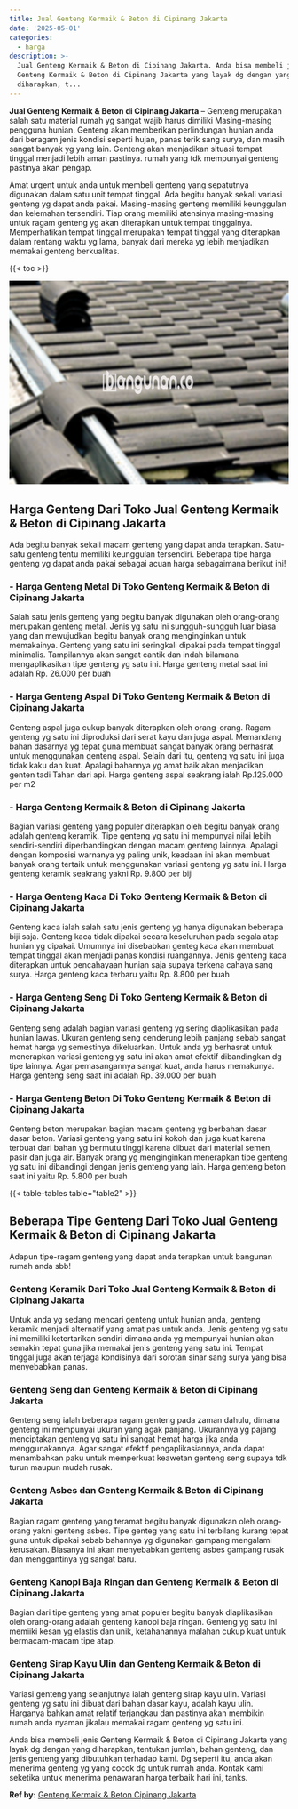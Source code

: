 ```yaml
---
title: Jual Genteng Kermaik & Beton di Cipinang Jakarta
date: '2025-05-01'
categories:
  - harga
description: >-
  Jual Genteng Kermaik & Beton di Cipinang Jakarta. Anda bisa membeli jenis
  Genteng Kermaik & Beton di Cipinang Jakarta yang layak dg dengan yang
  diharapkan, t...
---
```


**Jual Genteng Kermaik & Beton di Cipinang Jakarta** – Genteng merupakan salah satu material rumah yg sangat wajib harus dimiliki Masing-masing pengguna hunian. Genteng akan memberikan perlindungan hunian anda dari beragam jenis kondisi seperti hujan, panas terik sang surya, dan masih sangat banyak yg yang lain. Genteng akan menjadikan situasi tempat tinggal menjadi lebih aman pastinya. rumah yang tdk mempunyai genteng pastinya akan pengap.

Amat urgent untuk anda untuk membeli genteng yang sepatutnya digunakan dalam satu unit tempat tinggal. Ada begitu banyak sekali variasi genteng yg dapat anda pakai. Masing-masing genteng memiliki keunggulan dan kelemahan tersendiri. Tiap orang memiliki atensinya masing-masing untuk ragam genteng yg akan diterapkan untuk tempat tinggalnya. Memperhatikan tempat tinggal merupakan tempat tinggal yang diterapkan dalam rentang waktu yg lama, banyak dari mereka yg lebih menjadikan memakai genteng berkualitas.

{{< toc >}}

![Jual Genteng Kermaik & Beton di Cipinang Jakarta](/images/genteng-minimalis-murah06.png)

## Harga Genteng Dari Toko Jual Genteng Kermaik & Beton di Cipinang Jakarta

Ada begitu banyak sekali macam genteng yang dapat anda terapkan. Satu-satu genteng tentu memiliki keunggulan tersendiri. Beberapa tipe harga genteng yg dapat anda pakai sebagai acuan harga sebagaimana berikut ini!

### \- Harga Genteng Metal Di Toko Genteng Kermaik & Beton di Cipinang Jakarta

Salah satu jenis genteng yang begitu banyak digunakan oleh orang-orang merupakan genteng metal. Jenis yg satu ini sungguh-sungguh luar biasa yang dan mewujudkan begitu banyak orang menginginkan untuk memakainya. Genteng yang satu ini seringkali dipakai pada tempat tinggal minimalis. Tampilannya akan sangat cantik dan indah bilamana mengaplikasikan tipe genteng yg satu ini. Harga genteng metal saat ini adalah Rp. 26.000 per buah

### \- Harga Genteng Aspal Di Toko Genteng Kermaik & Beton di Cipinang Jakarta

Genteng aspal juga cukup banyak diterapkan oleh orang-orang. Ragam genteng yg satu ini diproduksi dari serat kayu dan juga aspal. Memandang bahan dasarnya yg tepat guna membuat sangat banyak orang berhasrat untuk menggunakan genteng aspal. Selain dari itu, genteng yg satu ini juga tidak kaku dan kuat. Apalagi bahannya yg amat baik akan menjadikan genten tadi Tahan dari api. Harga genteng aspal seakrang ialah Rp.125.000 per m2

### \- Harga Genteng Kermaik & Beton di Cipinang Jakarta

Bagian variasi genteng yang populer diterapkan oleh begitu banyak orang adalah genteng keramik. Tipe genteng yg satu ini mempunyai nilai lebih sendiri-sendiri diperbandingkan dengan macam genteng lainnya. Apalagi dengan komposisi warnanya yg paling unik, keadaan ini akan membuat banyak orang tertaik untuk menggunakan variasi genteng yg satu ini. Harga genteng keramik seakrang yakni Rp. 9.800 per biji

### \- Harga Genteng Kaca Di Toko Genteng Kermaik & Beton di Cipinang Jakarta

Genteng kaca ialah salah satu jenis genteng yg hanya digunakan beberapa biji saja. Genteng kaca tidak dipakai secara keseluruhan pada segala atap hunian yg dipakai. Umumnya ini disebabkan genteg kaca akan membuat tempat tinggal akan menjadi panas kondisi ruangannya. Jenis genteng kaca diterapkan untuk pencahayaan hunian saja supaya terkena cahaya sang surya. Harga genteng kaca terbaru yaitu Rp. 8.800 per buah

### \- Harga Genteng Seng Di Toko Genteng Kermaik & Beton di Cipinang Jakarta

Genteng seng adalah bagian variasi genteng yg sering diaplikasikan pada hunian lawas. Ukuran genteng seng cenderung lebih panjang sebab sangat hemat harga yg semestinya dikeluarkan. Untuk anda yg berhasrat untuk menerapkan variasi genteng yg satu ini akan amat efektif dibandingkan dg tipe lainnya. Agar pemasangannya sangat kuat, anda harus memakunya. Harga genteng seng saat ini adalah Rp. 39.000 per buah

### \- Harga Genteng Beton Di Toko Genteng Kermaik & Beton di Cipinang Jakarta

Genteng beton merupakan bagian macam genteng yg berbahan dasar dasar beton. Variasi genteng yang satu ini kokoh dan juga kuat karena terbuat dari bahan yg bermutu tinggi karena dibuat dari material semen, pasir dan juga air. Banyak orang yg menginginkan menerapkan tipe genteng yg satu ini dibandingi dengan jenis genteng yang lain. Harga genteng beton saat ini yaitu Rp. 5.800 per buah

{{< table-tables table="table2" >}}

## Beberapa Tipe Genteng Dari Toko Jual Genteng Kermaik & Beton di Cipinang Jakarta

Adapun tipe-ragam genteng yang dapat anda terapkan untuk bangunan rumah anda sbb!

### Genteng Keramik Dari Toko Jual Genteng Kermaik & Beton di Cipinang Jakarta

Untuk anda yg sedang mencari genteng untuk hunian anda, genteng keramik menjadi alternatif yang amat pas untuk anda. Jenis genteng yg satu ini memiliki ketertarikan sendiri dimana anda yg mempunyai hunian akan semakin tepat guna jika memakai jenis genteng yang satu ini. Tempat tinggal juga akan terjaga kondisinya dari sorotan sinar sang surya yang bisa menyebabkan panas.

### Genteng Seng dan Genteng Kermaik & Beton di Cipinang Jakarta

Genteng seng ialah beberapa ragam genteng pada zaman dahulu, dimana genteng ini mempunyai ukuran yang agak panjang. Ukurannya yg pajang menciptakan genteng yg satu ini sangat hemat harga jika anda menggunakannya. Agar sangat efektif pengaplikasiannya, anda dapat menambahkan paku untuk memperkuat keawetan genteng seng supaya tdk turun maupun mudah rusak.

### Genteng Asbes dan Genteng Kermaik & Beton di Cipinang Jakarta

Bagian ragam genteng yang teramat begitu banyak digunakan oleh orang-orang yakni genteng asbes. Tipe genteg yang satu ini terbilang kurang tepat guna untuk dipakai sebab bahannya yg digunakan gampang mengalami kerusakan. Biasanya ini akan menyebabkan genteng asbes gampang rusak dan menggantinya yg sangat baru.

### Genteng Kanopi Baja Ringan dan Genteng Kermaik & Beton di Cipinang Jakarta

Bagian dari tipe genteng yang amat populer begitu banyak diaplikasikan oleh orang-orang adalah genteng kanopi baja ringan. Genteng yg satu ini memiiki kesan yg elastis dan unik, ketahanannya malahan cukup kuat untuk bermacam-macam tipe atap.

### Genteng Sirap Kayu Ulin dan Genteng Kermaik & Beton di Cipinang Jakarta

Variasi genteng yang selanjutnya ialah genteng sirap kayu ulin. Variasi genteng yg satu ini dibuat dari bahan dasar kayu, adalah kayu ulin. Harganya bahkan amat relatif terjangkau dan pastinya akan membikin rumah anda nyaman jikalau memakai ragam genteng yg satu ini.

Anda bisa membeli jenis Genteng Kermaik & Beton di Cipinang Jakarta yang layak dg dengan yang diharapkan, tentukan jumlah, bahan genteng, dan jenis genteng yang dibutuhkan terhadap kami. Dg seperti itu, anda akan menerima genteng yg yang cocok dg untuk rumah anda. Kontak kami seketika untuk menerima penawaran harga terbaik hari ini, tanks.

**Ref by:**  [Genteng Kermaik & Beton  Cipinang Jakarta](https://id.wikipedia.org/wiki/Genteng)

